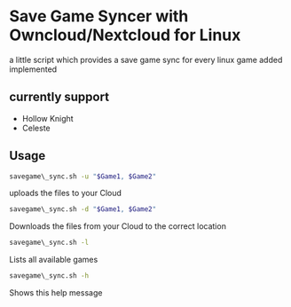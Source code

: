 # Save Game Syncer with Owncloud/Nextcloud for Linux
a little script which provides a save game sync for every linux game added implemented

## currently support
* Hollow Knight
* Celeste

## Usage
```bash
savegame\_sync.sh -u "$Game1, $Game2"
```
uploads the files to your Cloud
```bash
savegame\_sync.sh -d "$Game1, $Game2"
```
Downloads the files from your Cloud
to the correct location
```bash
savegame\_sync.sh -l
```
Lists all available games
```bash
savegame\_sync.sh -h
```
Shows this help message

